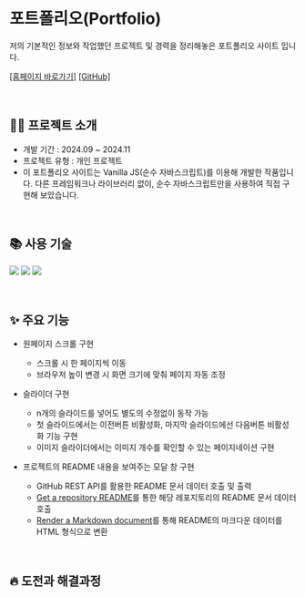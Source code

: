 # 포트폴리오(Portfolio)
저의 기본적인 정보와 작업했던 프로젝트 및 경력을 정리해놓은 포트폴리오 사이트 입니다. 

<a href="https://Dayeong-dev.github.io/Portfolio">[홈페이지 바로가기]</a>
<a href="https://github.com/Dayeong-dev/Portfolio">[GitHub]</a>

<br/>

## 🙋‍♀️ 프로젝트 소개
- 개발 기간 : 2024.09 ~ 2024.11
- 프로젝트 유형 : 개인 프로젝트
- 이 포트폴리오 사이트는 Vanilla JS(순수 자바스크립트)를 이용해 개발한 작품입니다.
  다른 프레임워크나 라이브러리 없이, 순수 자바스크립트만을 사용하여 직접 구현해 보았습니다.

<br/>

## 📚 사용 기술
<img src="https://img.shields.io/badge/HTML5-E34F26?style=for-the-badge&logo=html5&logoColor=white"> <img src="https://img.shields.io/badge/CSS-1572B6?style=for-the-badge&logo=css3&logoColor=white"> <img src="https://img.shields.io/badge/JavaScript-F7DF1E?style=for-the-badge&logo=javascript&logoColor=black">

<br/>

## ✨ 주요 기능
- 원페이지 스크롤 구현
  * 스크롤 시 한 페이지씩 이동
  * 브라우저 높이 변경 시 화면 크기에 맞춰 페이지 자동 조정

- 슬라이더 구현
  * n개의 슬라이드를 넣어도 별도의 수정없이 동작 가능
  * 첫 슬라이드에서는 이전버튼 비활성화, 마지막 슬라이드에선 다음버튼 비활성화 기능 구현
  * 이미지 슬라이더에서는 이미지 개수를 확인할 수 있는 페이지네이션 구현
  
- 프로젝트의 README 내용을 보여주는 모달 창 구현
  * GitHub REST API를 활용한 README 문서 데이터 호출 및 출력
  * [Get a repository README](https://docs.github.com/ko/rest/repos/contents?apiVersion=2022-11-28#get-a-repository-readme)를 통한 해당 레포지토리의 README 문서 데이터 호출
  * [Render a Markdown document](https://docs.github.com/ko/rest/markdown/markdown?apiVersion=2022-11-28#render-a-markdown-document)를 통해 README의 마크다운 데이터를 HTML 형식으로 변환
 
<br/>

## 🔥 도전과 해결과정

